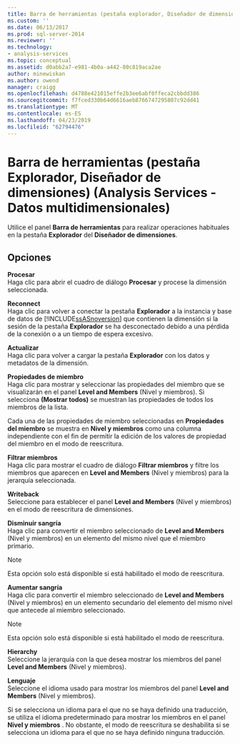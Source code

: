 ```yaml
---
title: Barra de herramientas (pestaña explorador, Diseñador de dimensiones) (Analysis Services - datos multidimensionales) | Microsoft Docs
ms.custom: ''
ms.date: 06/13/2017
ms.prod: sql-server-2014
ms.reviewer: ''
ms.technology:
- analysis-services
ms.topic: conceptual
ms.assetid: d0abb2a7-e981-4b0a-a442-80c819aca2ae
author: minewiskan
ms.author: owend
manager: craigg
ms.openlocfilehash: d4788e421015effe2b3ee6abf0ffeca2cbbdd386
ms.sourcegitcommit: f7fced330b64d6616aeb8766747295807c92dd41
ms.translationtype: MT
ms.contentlocale: es-ES
ms.lasthandoff: 04/23/2019
ms.locfileid: "62794476"
---
```

# <a name="toolbar-browser-tab-dimension-designer-analysis-services---multidimensional-data"></a>Barra de herramientas (pestaña Explorador, Diseñador de dimensiones) (Analysis Services - Datos multidimensionales)
  Utilice el panel **Barra de herramientas** para realizar operaciones habituales en la pestaña **Explorador** del **Diseñador de dimensiones**.  
  
## <a name="options"></a>Opciones  
 **Procesar**  
 Haga clic para abrir el cuadro de diálogo **Procesar** y procese la dimensión seleccionada.  
  
 **Reconnect**  
 Haga clic para volver a conectar la pestaña **Explorador** a la instancia y base de datos de [!INCLUDE[ssASnoversion](../includes/ssasnoversion-md.md)] que contienen la dimensión si la sesión de la pestaña **Explorador** se ha desconectado debido a una pérdida de la conexión o a un tiempo de espera excesivo.  
  
 **Actualizar**  
 Haga clic para volver a cargar la pestaña **Explorador** con los datos y metadatos de la dimensión.  
  
 **Propiedades de miembro**  
 Haga clic para mostrar y seleccionar las propiedades del miembro que se visualizarán en el panel **Level and Members** (Nivel y miembros). Si selecciona **(Mostrar todos)** se muestran las propiedades de todos los miembros de la lista.  
  
 Cada una de las propiedades de miembro seleccionadas en **Propiedades del miembro** se muestra en **Nivel y miembros** como una columna independiente con el fin de permitir la edición de los valores de propiedad del miembro en el modo de reescritura.  
  
 **Filtrar miembros**  
 Haga clic para mostrar el cuadro de diálogo **Filtrar miembros** y filtre los miembros que aparecen en **Level and Members** (Nivel y miembros) para la jerarquía seleccionada.  
  
 **Writeback**  
 Seleccione para establecer el panel **Level and Members** (Nivel y miembros) en el modo de reescritura de dimensiones.  
  
 **Disminuir sangría**  
 Haga clic para convertir el miembro seleccionado de **Level and Members** (Nivel y miembros) en un elemento del mismo nivel que el miembro primario.  
  
> [!NOTE]  
>  Esta opción solo está disponible si está habilitado el modo de reescritura.  
  
 **Aumentar sangría**  
 Haga clic para convertir el miembro seleccionado de **Level and Members** (Nivel y miembros) en un elemento secundario del elemento del mismo nivel que antecede al miembro seleccionado.  
  
> [!NOTE]  
>  Esta opción solo está disponible si está habilitado el modo de reescritura.  
  
 **Hierarchy**  
 Seleccione la jerarquía con la que desea mostrar los miembros del panel **Level and Members** (Nivel y miembros).  
  
 **Lenguaje**  
 Seleccione el idioma usado para mostrar los miembros del panel **Level and Members** (Nivel y miembros).  
  
 Si se selecciona un idioma para el que no se haya definido una traducción, se utiliza el idioma predeterminado para mostrar los miembros en el panel **Nivel y miembros** . No obstante, el modo de reescritura se deshabilita si se selecciona un idioma para el que no se haya definido ninguna traducción.  
  
  
